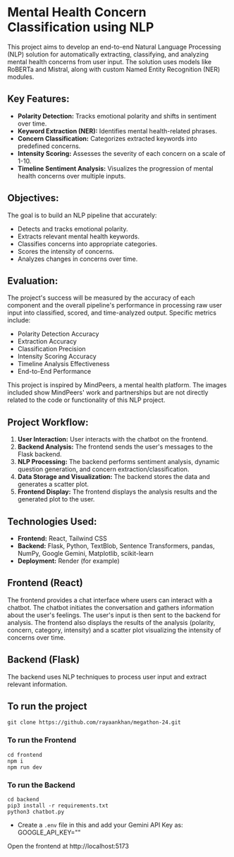 # Mental Health Concern Classification using NLP

This project aims to develop an end-to-end Natural Language Processing (NLP) solution for automatically extracting, classifying, and analyzing mental health concerns from user input. The solution uses models like RoBERTa and Mistral, along with custom Named Entity Recognition (NER) modules.

## Key Features:

* **Polarity Detection:** Tracks emotional polarity and shifts in sentiment over time.
* **Keyword Extraction (NER):** Identifies mental health-related phrases.
* **Concern Classification:** Categorizes extracted keywords into predefined concerns.
* **Intensity Scoring:** Assesses the severity of each concern on a scale of 1-10.
* **Timeline Sentiment Analysis:**  Visualizes the progression of mental health concerns over multiple inputs.

## Objectives:

The goal is to build an NLP pipeline that accurately:

* Detects and tracks emotional polarity.
* Extracts relevant mental health keywords.
* Classifies concerns into appropriate categories.
* Scores the intensity of concerns.
* Analyzes changes in concerns over time.

## Evaluation:

The project's success will be measured by the accuracy of each component and the overall pipeline's performance in processing raw user input into classified, scored, and time-analyzed output.  Specific metrics include:

* Polarity Detection Accuracy
* Extraction Accuracy
* Classification Precision
* Intensity Scoring Accuracy
* Timeline Analysis Effectiveness
* End-to-End Performance

This project is inspired by MindPeers, a mental health platform.  The images included show MindPeers' work and partnerships but are not directly related to the code or functionality of this NLP project.

## Project Workflow:

1. **User Interaction:**  User interacts with the chatbot on the frontend.
2. **Backend Analysis:**  The frontend sends the user's messages to the Flask backend.
3. **NLP Processing:** The backend performs sentiment analysis, dynamic question generation, and concern extraction/classification.
4. **Data Storage and Visualization:** The backend stores the data and generates a scatter plot.
5. **Frontend Display:**  The frontend displays the analysis results and the generated plot to the user.

## Technologies Used:

* **Frontend:** React, Tailwind CSS
* **Backend:** Flask, Python, TextBlob, Sentence Transformers, pandas, NumPy, Google Gemini, Matplotlib, scikit-learn
* **Deployment:** Render (for example)


## Frontend (React)

The frontend provides a chat interface where users can interact with a chatbot.  The chatbot initiates the conversation and gathers information about the user's feelings.  The user's input is then sent to the backend for analysis.  The frontend also displays the results of the analysis (polarity, concern, category, intensity) and a scatter plot visualizing the intensity of concerns over time.

## Backend (Flask)

The backend uses NLP techniques to process user input and extract relevant information.


## To run the project
```
git clone https://github.com/rayaankhan/megathon-24.git
```

### To run the Frontend
```
cd frontend
npm i
npm run dev
```

### To run the Backend
```
cd backend
pip3 install -r requirements.txt
python3 chatbot.py
```
- Create a `.env` file in this and add your Gemini API Key as: GOOGLE_API_KEY="<KEY>"

Open the frontend at http://localhost:5173